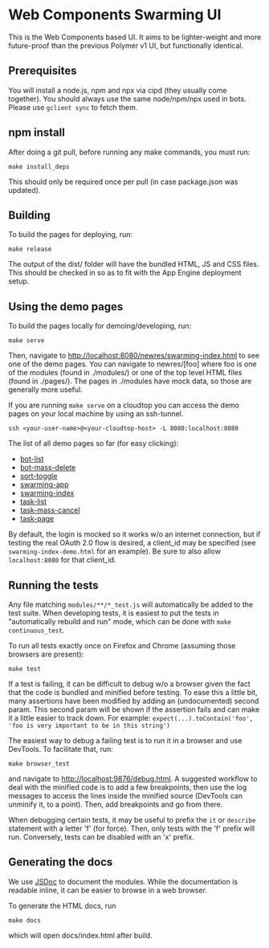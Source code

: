 # Web Components Swarming UI


This is the Web Components based UI. It aims to be lighter-weight and more
future-proof than the previous Polymer v1 UI, but functionally identical.

## Prerequisites

You will install a node.js, npm and npx via cipd (they usually come together).
You should always use the same node/npm/npx used in bots. Please use
`gclient sync` to fetch them.

## npm install

After doing a git pull, before running any make commands, you must run:

    make install_deps

This should only be required once per pull (in case package.json was updated).

## Building

To build the pages for deploying, run:

    make release

The output of the dist/ folder will have the bundled HTML, JS and CSS files.
This should be checked in so as to fit with the App Engine deployment setup.

## Using the demo pages

To build the pages locally for demoing/developing, run:

    make serve

Then, navigate to <http://localhost:8080/newres/swarming-index.html> to see
one of the demo pages.  You can navigate to newres/[foo] where foo is one
of the modules (found in ./modules/) or one of the top level HTML files
(found in ./pages/). The pages in ./modules have mock data, so those are
generally more useful.

If you are running `make serve` on a cloudtop you can access the demo pages on your local machine by using an ssh-tunnel.

    ssh <your-user-name>@<your-cloudtop-host> -L 8080:localhost:8080

The list of all demo pages so far (for easy clicking):

  - [bot-list](http://localhost:8080/newres/bot-list.html)
  - [bot-mass-delete](http://localhost:8080/newres/bot-mass-delete.html)
  - [sort-toggle](http://localhost:8080/newres/sort-toggle.html)
  - [swarming-app](http://localhost:8080/newres/swarming-app.html)
  - [swarming-index](http://localhost:8080/newres/swarming-index.html)
  - [task-list](http://localhost:8080/newres/task-list.html)
  - [task-mass-cancel](http://localhost:8080/newres/task-mass-cancel.html)
  - [task-page](http://localhost:8080/newres/task-page.html)

By default, the login is mocked so it works w/o an internet connection,
but if testing the real OAuth 2.0 flow is desired, a client_id may be
specified (see `swarming-index-demo.html` for an example). Be sure to also
allow `localhost:8080` for that client_id.

## Running the tests

Any file matching `modules/**/*_test.js` will automatically be added to the
test suite. When developing tests, it is easiest to put the tests in
"automatically rebuild and run" mode, which can be done with
`make continuous_test`.

To run all tests exactly once on Firefox and Chrome (assuming those browsers
are present):

    make test

If a test is failing, it can be difficult to debug w/o a browser given the fact
that the code is bundled and minified before testing. To ease this a little bit,
many assertions have been modified by adding an (undocumented) second param.
This second param will be shown if the assertion fails and can make it a little
easier to track down. For example:
`expect(...).toContain('foo', 'foo is very important to be in this string')`

The easiest way to debug a failing test is to run it in a browser and use
DevTools.
To facilitate that, run:

    make browser_test

and navigate to <http://localhost:9876/debug.html>. A suggested workflow to deal
with the minified code is to add a few breakpoints, then use the log messages to
access the lines inside the minified source (DevTools can unminify it, to a
point). Then, add breakpoints and go from there.

When debugging certain tests, it may be useful to prefix the `it` or `describe`
statement with a letter 'f' (for force). Then, only tests with the 'f' prefix
will run. Conversely, tests can be disabled with an 'x' prefix.

## Generating the docs

We use [JSDoc](http://usejsdoc.org) to document the modules. While the
documentation is readable inline, it can be easier to browse in a web browser.

To generate the HTML docs, run

    make docs

which will open docs/index.html after build.
